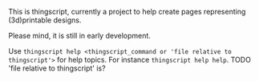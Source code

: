 This is thingscript, currently a project to help create pages representing
(3d)printable designs.

Please mind, it is still in early development.

Use `thingscript help <thingscript_command or 'file relative to thingscript'>`
for help topics. For instance `thingscript help help`.
TODO 'file relative to thingscript' is?
